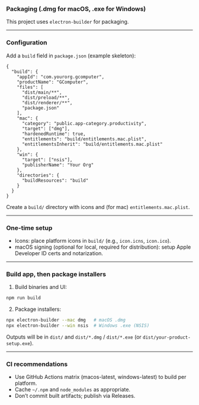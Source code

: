 ### Packaging (.dmg for macOS, .exe for Windows)

This project uses `electron-builder` for packaging.

---

### Configuration

Add a `build` field in `package.json` (example skeleton):

```jsonc
{
  "build": {
    "appId": "com.yourorg.gcomputer",
    "productName": "GComputer",
    "files": [
      "dist/main/**",
      "dist/preload/**",
      "dist/renderer/**",
      "package.json"
    ],
    "mac": {
      "category": "public.app-category.productivity",
      "target": ["dmg"],
      "hardenedRuntime": true,
      "entitlements": "build/entitlements.mac.plist",
      "entitlementsInherit": "build/entitlements.mac.plist"
    },
    "win": {
      "target": ["nsis"],
      "publisherName": "Your Org"
    },
    "directories": {
      "buildResources": "build"
    }
  }
}
```

Create a `build/` directory with icons and (for mac) `entitlements.mac.plist`.

---

### One-time setup
- Icons: place platform icons in `build/` (e.g., `icon.icns`, `icon.ico`).
- macOS signing (optional for local, required for distribution): setup Apple Developer ID certs and notarization.

---

### Build app, then package installers

1) Build binaries and UI:
```bash
npm run build
```

2) Package installers:
```bash
npx electron-builder --mac dmg   # macOS .dmg
npx electron-builder --win nsis  # Windows .exe (NSIS)
```

Outputs will be in `dist/` and `dist/*.dmg` / `dist/*.exe` (or `dist/your-product-setup.exe`).

---

### CI recommendations
- Use GitHub Actions matrix (macos-latest, windows-latest) to build per platform.
- Cache `~/.npm` and `node_modules` as appropriate.
- Don’t commit built artifacts; publish via Releases.


